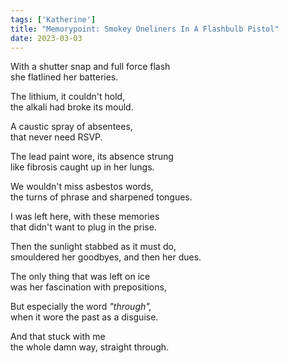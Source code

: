 ```yaml
---  
tags: ['Katherine']
title: "Memorypoint: Smokey Oneliners In A Flashbulb Pistol"
date: 2023-03-03
---
```


With a shutter snap and full force flash  
she flatlined her batteries.

The lithium, it couldn't hold,  
the alkali had broke its mould.

A caustic spray of absentees,  
that never need RSVP.

The lead paint wore, its absence strung  
like fibrosis caught up in her lungs.

We wouldn't miss asbestos words,  
the turns of phrase and sharpened tongues.

I was left here, with these memories  
that didn't want to plug in the prise.

Then the sunlight stabbed as it must do,  
smouldered her goodbyes, and then her dues.

The only thing that was left on ice  
was her fascination with prepositions,

But especially the word *"through",*  
when it wore the past as a disguise.

And that stuck with me  
the whole damn way, straight through.
